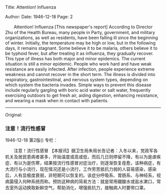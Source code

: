 Title: Attention! Influenza

Author:
Date: 1946-12-18
Page: 2

　　Attention! Influenza
    [This newspaper's report] According to Director Zhu of the Health Bureau, many people in Party, government, and military organizations, as well as residents, have been falling ill since the beginning of winter. Initially, the temperature may be high or low, but in the following days, it remains stagnant. Some believe it to be malaria, others believe it to be typhoid fever, but after treating it as influenza, they gradually recover. This type of illness has both major and minor epidemics. The current situation is still a minor epidemic. People who work hard and have weak resistance are easily infected. After infection, people experience extreme weakness and cannot recover in the short term. The illness is divided into respiratory, gastrointestinal, and nervous system types, depending on which system the bacteria invades. Simple ways to prevent this disease include regularly gargling with boric acid water or salt water, frequently exercising outdoors to get fresh air, aiding digestion, enhancing resistance, and wearing a mask when in contact with patients.



<hr /> 

Original: 


### 注意！流行性感冒

1946-12-18
第2版()
专栏：

　　注意！流行性感冒
    【本报讯】据卫生局朱局长告记者：入冬以来，党政军各机关及居民患病者甚多，开始温度或高或低，而后几日则停留不降，有以为是虐疾症、有以为是伤寒，结果按流行性感冒对症治疗，则逐渐恢复痊愈，该种病症，有大流行与小流行，现在情况还是小流行，工作劳苦抵抗力弱的人容易感染，感染后，人有显极度衰弱，非短期可以恢复的。该症分呼吸系、胃肠系、与神经系，视病菌侵入何种系统而称。预防这种病的简易方法：就是常用硼酸水或盐水漱口，常去室外运动换取新鲜空气，帮助消化，增强抵抗力，接触病人时要带口罩。
